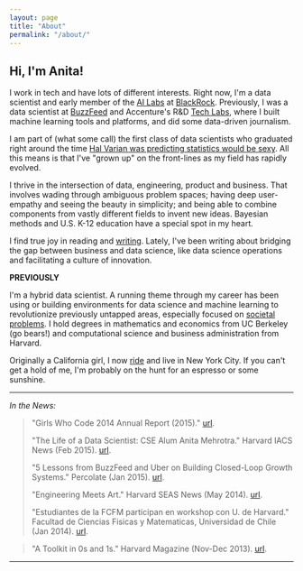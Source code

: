 ```yaml
---
layout: page
title: "About"
permalink: "/about/"
---
```


## Hi, I'm Anita! 

I work in tech and have lots of different interests. Right now, I'm a data scientist and early member of the [AI Labs](https://www.ft.com/content/4f5720ce-1552-11e8-9376-4a6390addb44) at [BlackRock](https://www.blackrock.com/us/individual). Previously, I was a data scientist at [BuzzFeed](https://ghc.anitab.org/community-blog-ghc/virality-at-buzzfeed-anita-mehrotra/) and Accenture's R&D [Tech Labs](https://www.accenture.com/us-en/about/accenture-labs-index), where I built machine learning tools and platforms, and did some data-driven journalism.

I am part of (what some call) the first class of data scientists who graduated right around the time [Hal Varian was predicting statistics would be sexy](https://flowingdata.com/2009/02/25/googles-chief-economist-hal-varian-on-statistics-and-data/). All this means is that I've "grown up" on the front-lines as my field has rapidly evolved. 

I thrive in the intersection of data, engineering, product and business. That involves  wading through ambiguous problem spaces; having deep user-empathy and seeing the beauty in simplicity; and being able to combine components from vastly different fields  to invent new ideas. Bayesian methods and U.S. K-12 education have a special spot in my heart. 

I find true joy in reading and [writing](https://anitamehrotra.me/). Lately, I've been writing about bridging the gap between business and data science, like  data science operations and facilitating a culture of innovation. 

**PREVIOUSLY**

I'm a hybrid data scientist. A running theme through my career has been using or building environments for data science and machine learning to revolutionize previously untapped areas, especially focused on [societal problems](https://www.wired.com/story/inside-vhacks-first-ever-vatican-hackathon/). I hold degrees in mathematics and economics from UC Berkeley (go bears!) and computational science and business administration from Harvard. 

Originally a California girl, I now [ride](https://www.soul-cycle.com/) and live in New York City. If you can't get a hold of me, I'm probably on the hunt for an espresso or some sunshine.

***

*In the News:*

> "Girls Who Code 2014 Annual Report (2015)." [url](https://girlswhocode.com/2014report/).
>
> "The Life of a Data Scientist: CSE Alum Anita Mehrotra." Harvard IACS News (Feb 2015). [url](https://iacs.seas.harvard.edu/news/life-data-scientist-cse-alum-anita-mehrotra).
>
> "5 Lessons from BuzzFeed and Uber on Building Closed-Loop Growth Systems." Percolate (Jan 2015). [url](https://blog.percolate.com/2015/01/5-lessons-buzzfeed-uber-building-closed-loop-growth-systems/).
>
> "Engineering Meets Art." Harvard SEAS News (May 2014). [url](http://www.seas.harvard.edu/news/2014/05/engineering-meets-art).
>
> "Estudiantes de la FCFM participan en workshop con U. de Harvard." Facultad de Ciencias Fisicas y Matematicas, Universidad de Chile (Jan 2014). [url](http://ingenieria.uchile.cl/noticias/98323/estudiantes-de-la-fcfm-participan-en-workshop-con-u-de-harvard).

> "A Toolkit in 0s and 1s." Harvard Magazine (Nov-Dec 2013). [url](http://harvardmagazine.com/2013/11/a-toolkit-in-0s-and-1s).

***